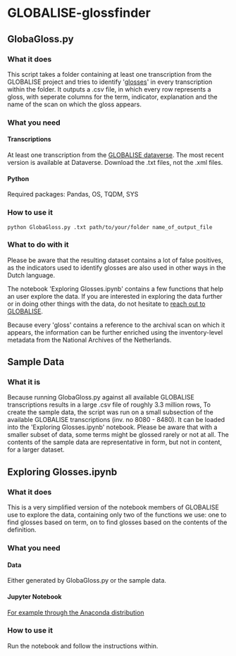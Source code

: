 # GLOBALISE-glossfinder
## GlobaGloss.py
### What it does
This script takes a folder containing at least one transcription from the GLOBALISE project and tries to identify '[glosses](https://zenodo.org/doi/10.5281/zenodo.11455555)' in every transcription within the folder. It outputs a .csv file, in which every row represents a gloss, with seperate columns for the term, indicator, explanation and the name of the scan on which the gloss appears.

### What you need
#### Transcriptions
At least one transcription from the [GLOBALISE dataverse](https://hdl.handle.net/10622/LVXSBW). The most recent version is available at Dataverse. Download the .txt files, not the .xml files.

#### Python
Required packages: Pandas, OS, TQDM, SYS

### How to use it
```
python GlobaGloss.py .txt path/to/your/folder name_of_output_file
```

### What to do with it
Please be aware that the resulting dataset contains a lot of false positives, as the indicators used to identify glosses are also used in other ways in the Dutch language.

The notebook 'Exploring Glosses.ipynb' contains a few functions that help an user explore the data. If you are interested in exploring the data further or in doing other things with the data, do not hesitate to [reach out to GLOBALISE](https://globalise.huygens.knaw.nl/contact-us/).

Because every 'gloss' contains a reference to the archival scan on which it appears, the information can be further enriched using the inventory-level metadata from the National Archives of the Netherlands.
               
## Sample Data
### What it is
Because running GlobaGloss.py against all available GLOBALISE transcriptions results in a large .csv file of roughly 3.3 million rows, To create the sample data, the script was run on a small subsection of the available GLOBALISE transcriptions (inv. no 8080 - 8480). It can be loaded into the 'Exploring Glosses.ipynb' notebook. Please be aware that with a smaller subset of data, some terms might be glossed rarely or not at all. The contents of the sample data are representative in form, but not in content, for a larger dataset.

## Exploring Glosses.ipynb
### What it does
This is a very simplified version of the notebook members of GLOBALISE use to explore the data, containing only two of the functions we use: one to find glosses based on term, on to find glosses based on the contents of the definition.

### What you need
#### Data
Either generated by GlobaGloss.py or the sample data.

#### Jupyter Notebook
[For example through the Anaconda distribution](https://www.anaconda.com/download)

### How to use it
Run the notebook and follow the instructions within.
